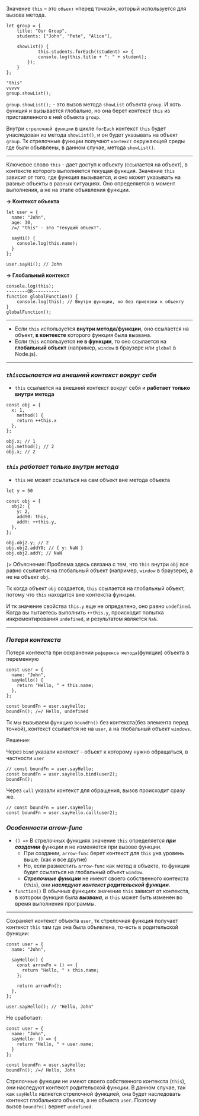 Значение `this` – это `объект` «перед точкой», который используется для вызова метода.

```
let group = {
	title: "Our Group",
	students: ["John", "Pete", "Alice"],
	
	showList() {
			this.students.forEach((student) => {
			console.log(this.title + ": " + student);
		});
	}
};

"this" 
vvvvv
group.showList();
```

`group.showList();` - это вызов метода `showList` объекта `group`. И хоть функция и вызывается глобально, но она берет контекст `this` из приставленного к ней объекта `group`.

Внутри `стрелочной функции` в цикле `forEach` контекст `this` будет унаследован из метода `showList()`, и он будет указывать на объект `group`. Тк стрелочные функции получают  `контекст` окружающей среды где были объявлены, в данном случае, метода `showList()`.

---
Ключевое слово  `this` -  дает доступ к объекту (ссылается на объект), в контексте которого выполняется текущая функция. 
Значение `this` зависит от того, где функция вызывается, и оно может указывать на разные объекты в разных ситуациях. Оно определяется в момент выполнения, а не на этапе объявления функции.

**-> Контекст объекта**
```
let user = {
  name: "John",
  age: 30,
  /=/ "this" - это "текущий объект".

  sayHi() {
    console.log(this.name);
  }
};

user.sayHi(); // John
```

**-> Глобальный контекст** 
```
console.log(this);
--------OR----------
function globalFunction() {
	console.log(this); // Внутри функции, но без привязки к объекту
}
globalFunction();
```

---

- Если `this` используется **внутри метода/функции**, оно ссылается на объект, **в контексте** которого функция была вызвана.
- Если `this` используется **не в функции**, то оно ссылается на **глобальный объект** (например, `window` в браузере или `global` в Node.js).

---
### _`this`ссылается на внешний контекст вокруг себя_

- `this` ссылается на внешний контекст вокруг себя и **работает только внутри метода**

```
const obj = {
  x: 1,
	method() {
    return ++this.x
  },
};

obj.x; // 1
obj.method(); // 2
obj.x; // 2
```

### _`this` работает только внутри метода_

- `this` не может ссылаться на сам объект вне метода объекта

```
let y = 50

const obj = {
  obj2: {
    y: 2,
    addY0: this,
    addY: ++this.y,
  },
};

obj.obj2.y; // 2
obj.obj2.addY0; // { y: NaN }
obj.obj2.addY; // NaN
```

`|>` Объяснение:
Проблема здесь связана с тем, что `this` внутри `obj` все равно ссылается на глобальный объект (например, `window` в браузере), а не на объект `obj`.

Тк когда объект `obj` создается, `this` ссылается на глобальный объект, потому что `this` находится вне контекста функции.

И тк значение свойства `this.y` еще не определено, оно равно `undefined`.
Когда вы пытаетесь выполнить `++this.y`, происходит попытка инкрементирования `undefined`, и результатом является `NaN`.

---
### _Потеря контекста_

Потеря контекста при сохранении `референса метода`(функции) объекта в переменную

```
const user = {
  name: "John",
  sayHello() {
    return "Hello, " + this.name;
  },
};

const boundFn = user.sayHello;
boundFn(); /=/ Hello, undefined
```

Тк мы вызываем функцию `boundFn()` без контекста(без элемента перед точкой), контекст ссылается не на `user`, а на глобальный объект `windows`.

Решение:

Через `bind` указали контекст - объект к которому нужно обращаться, в частности `user`

```
// const boundFn = user.sayHello;
const boundFn = user.sayHello.bind(user2);
boundFn();
```

Через `call` указали контекст для обращения, вызов происходит сразу же.

```
// const boundFn = user.sayHello;
const boundFn = user.sayHello.call(user2);
```

### _Особенности arrow-func_

- `() =>` В стрелочных функциях значение `this` определяется **_при создании_** функции и не изменяется при вызове функции.
	- При создании, `arrow-func` берет контекст для `this` yна уровень выше. (как и все другие)
	- Но, если разместить `arrow-func` как метод в объекте, то функция будет ссылаться на глобальный объект `window`.
	- **_Стрелочные функции_** не имеют своего собственного контекста (`this`), они **_наследуют контекст родительской функции_**.
- `function()` В обычных функциях значение `this` зависит от контекста, в котором функция была **_вызвана_**, и `this` может быть изменен во время выполнения программы.

---
Сохраняет контекст объекта `user`, тк стрелочная функция получает контекст `this` там где она была объявлена, то-есть в родительской функции:

```
const user = {
  name: "John",

  sayHello() {
    const arrowFn = () => {
      return "Hello, " + this.name;
    };

    return arrowFn();
  },
};

user.sayHello(); // "Hello, John"
```

Не сработает:

```
const user = {
  name: "John",
  sayHello: () => {
    return "Hello, " + user.name;
  }
};

const boundFn = user.sayHello;
boundFn(); /=/ Hello, John
```

Стрелочные функции не имеют своего собственного контекста (`this`), они наследуют контекст родительской функции. 
В данном случае, так как `sayHello` является стрелочной функцией, она будет наследовать контекст глобального объекта, а не объекта `user`. Поэтому вызов `boundFn()` вернет `undefined`.